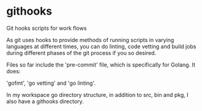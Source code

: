 # githooks
Git hooks scripts for work flows

As git uses hooks to provide methods of running scripts in varying languages at different times, you can do linting, code 
vetting and build jobs during different phases of the git process if you so desired.

Files so far include the 'pre-commit' file, which is specifically for Golang. It does:

'gofmt', 'go vetting' and 'go linting'. 

In my workspace go directory structure, in addition to src, bin and pkg, I also have a githooks
directory.
